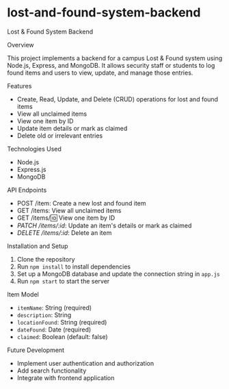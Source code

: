 # lost-and-found-system-backend

Lost & Found System Backend

Overview

This project implements a backend for a campus Lost & Found system using Node.js, Express, and MongoDB. It allows security staff or students to log found items and users to view, update, and manage those entries.

Features

- Create, Read, Update, and Delete (CRUD) operations for lost and found items
- View all unclaimed items
- View one item by ID
- Update item details or mark as claimed
- Delete old or irrelevant entries

Technologies Used

- Node.js
- Express.js
- MongoDB

API Endpoints

- POST /item: Create a new lost and found item
- GET /items: View all unclaimed items
- GET /items/:id: View one item by ID
- *PATCH /items/:id*: Update an item's details or mark as claimed
- *DELETE /items/:id*: Delete an item

Installation and Setup

1. Clone the repository
2. Run `npm install` to install dependencies
3. Set up a MongoDB database and update the connection string in `app.js`
4. Run `npm start` to start the server

Item Model

- `itemName`: String (required)
- `description`: String
- `locationFound`: String (required)
- `dateFound`: Date (required)
- `claimed`: Boolean (default: false)

Future Development

- Implement user authentication and authorization
- Add search functionality
- Integrate with frontend application
